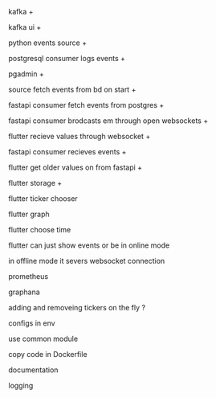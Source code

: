 kafka +

kafka ui +

python events source + 

postgresql consumer logs events +

pgadmin +

source fetch events from bd on start +

fastapi consumer fetch events from postgres +

fastapi consumer brodcasts em through open websockets +

flutter recieve values through websocket +

fastapi consumer recieves events +

flutter get older values on from fastapi +

flutter storage +

flutter ticker chooser

flutter graph

flutter choose time

flutter can just show events or be in online mode

in offline mode it severs websocket connection

prometheus

graphana

adding and removeing tickers on the fly ?

configs in env

use common module

copy code in Dockerfile

documentation

logging